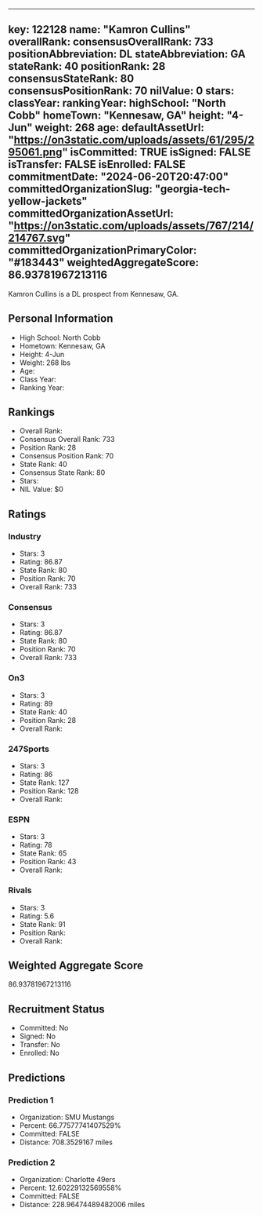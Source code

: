 ---
  key: 122128
  name: "Kamron Cullins"
  overallRank: 
  consensusOverallRank: 733
  positionAbbreviation: DL
  stateAbbreviation: GA
  stateRank: 40
  positionRank: 28
  consensusStateRank: 80
  consensusPositionRank: 70
  nilValue: 0
  stars: 
  classYear: 
  rankingYear: 
  highSchool: "North Cobb"
  homeTown: "Kennesaw, GA"
  height: "4-Jun"
  weight: 268
  age: 
  defaultAssetUrl: "https://on3static.com/uploads/assets/61/295/295061.png"
  isCommitted: TRUE
  isSigned: FALSE
  isTransfer: FALSE
  isEnrolled: FALSE
  commitmentDate: "2024-06-20T20:47:00"
  committedOrganizationSlug: "georgia-tech-yellow-jackets"
  committedOrganizationAssetUrl: "https://on3static.com/uploads/assets/767/214/214767.svg"
  committedOrganizationPrimaryColor: "#183443"
  weightedAggregateScore: 86.93781967213116
  ---
  
  Kamron Cullins is a DL prospect from Kennesaw, GA.
  
  ## Personal Information
  - High School: North Cobb
  - Hometown: Kennesaw, GA
  - Height: 4-Jun
  - Weight: 268 lbs
  - Age: 
  - Class Year: 
  - Ranking Year: 
  
  ## Rankings
  - Overall Rank: 
  - Consensus Overall Rank: 733
  - Position Rank: 28
  - Consensus Position Rank: 70
  - State Rank: 40
  - Consensus State Rank: 80
  - Stars: 
  - NIL Value: $0
  
  ## Ratings
  
  ### Industry
  - Stars: 3
  - Rating: 86.87
  - State Rank: 80
  - Position Rank: 70
  - Overall Rank: 733
  
  ### Consensus
  - Stars: 3
  - Rating: 86.87
  - State Rank: 80
  - Position Rank: 70
  - Overall Rank: 733
  
  ### On3
  - Stars: 3
  - Rating: 89
  - State Rank: 40
  - Position Rank: 28
  - Overall Rank: 
  
  ### 247Sports
  - Stars: 3
  - Rating: 86
  - State Rank: 127
  - Position Rank: 128
  - Overall Rank: 
  
  ### ESPN
  - Stars: 3
  - Rating: 78
  - State Rank: 65
  - Position Rank: 43
  - Overall Rank: 
  
  ### Rivals
  - Stars: 3
  - Rating: 5.6
  - State Rank: 91
  - Position Rank: 
  - Overall Rank: 
  
  ## Weighted Aggregate Score
  86.93781967213116
  
  ## Recruitment Status
  - Committed: No
  - Signed: No
  - Transfer: No
  - Enrolled: No
  
  
  
  ## Predictions
  
  ### Prediction 1
  - Organization: SMU Mustangs
  - Percent: 66.77577741407529%
  - Committed: FALSE
  - Distance: 708.3529167 miles
  
  ### Prediction 2
  - Organization: Charlotte 49ers
  - Percent: 12.60229132569558%
  - Committed: FALSE
  - Distance: 228.96474489482006 miles
  